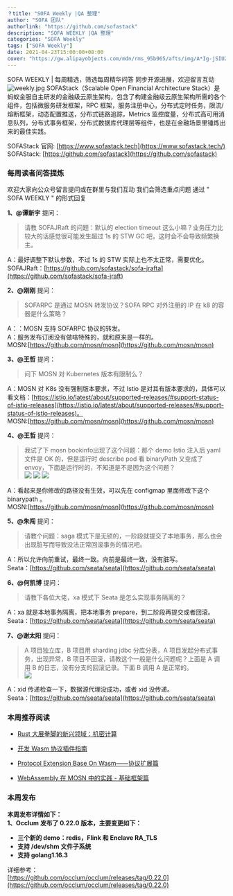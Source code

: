 ```yaml
---
？title: "SOFA Weekly |QA 整理"
author: "SOFA 团队"
authorlink: "https://github.com/sofastack"
description: "SOFA WEEKLY |QA 整理"
categories: "SOFA Weekly"
tags: ["SOFA Weekly"]
date: 2021-04-23T15:00:00+08:00
cover: "https://gw.alipayobjects.com/mdn/rms_95b965/afts/img/A*Ig-jSIUZWx0AAAAAAAAAAAAAARQnAQ"
---
```

SOFA WEEKLY | 每周精选，筛选每周精华问答
同步开源进展，欢迎留言互动
![weekly.jpg](https://gw.alipayobjects.com/mdn/rms_95b965/afts/img/A*ARgKS6SuU7YAAAAAAAAAAAAAARQnAQ)
SOFAStack（Scalable Open Financial Architecture Stack）是蚂蚁金服自主研发的金融级云原生架构，包含了构建金融级云原生架构所需的各个组件，包括微服务研发框架，RPC 框架，服务注册中心，分布式定时任务，限流/熔断框架，动态配置推送，分布式链路追踪，Metrics 监控度量，分布式高可用消息队列，分布式事务框架，分布式数据库代理层等组件，也是在金融场景里锤炼出来的最佳实践。

SOFAStack 官网: [https://www.sofastack.tech](https://www.sofastack.tech/)
SOFAStack: [https://github.com/sofastack](https://github.com/sofastack)

### 每周读者问答提炼

欢迎大家向公众号留言提问或在群里与我们互动
我们会筛选重点问题
通过 " SOFA WEEKLY " 的形式回复

**1、@谭新宇** 提问：

>请教 SOFAJRaft 的问题：默认的 election timeout 这么小嘛？业务压力比较大的话感觉很可能发生超过 1s 的 STW GC 吧，这时会不会导致频繁换主。<br />

A：最好调整下默认参数，不过 1s 的 STW 实际上也不太正常，需要优化。<br />
SOFAJRaft：[https://github.com/sofastack/sofa-jrafta](https://github.com/sofastack/sofa-jraft)<br />

**2、@刚刚** 提问：

> SOFARPC 是通过 MOSN 转发协议？SOFA RPC 对外注册的 IP 在 k8 的容器是什么策略？<br />

A：：MOSN 支持 SOFARPC 协议的转发。<br />A：服务发布订阅没有做啥特殊的，就和原来是一样的。<br />
MOSN:[https://github.com/mosn/mosn](https://github.com/mosn/mosn)<br />

**3、@王哲** 提问：

>问下 MOSN 对 Kubernetes 版本有限制么？

A：MOSN 对 K8s 没有强制版本要求，不过 Istio 是对其有版本要求的，具体可以看文档：[https://istio.io/latest/about/supported-releases/#support-status-of-istio-releases](https://istio.io/latest/about/supported-releases/#support-status-of-istio-releases)。<br />
MOSN:[https://github.com/mosn/mosn](https://github.com/mosn/mosn)<br />

**4、@王哲** 提问：

>我试了下 mosn bookinfo出现了这个问题：那个 demo Istio 注入后 yaml 文件是 OK 的，但是运行时 describe pod 看 binaryPath 又变成了 envoy，下面是运行时的，不知道是不是因为这个问题？<br />
>![](https://gw.alipayobjects.com/mdn/rms_95b965/afts/img/A*cbZ7TodQ6WAAAAAAAAAAAAAAARQnAQ)
>![](https://gw.alipayobjects.com/mdn/rms_95b965/afts/img/A*4jQOQb6d0FcAAAAAAAAAAAAAARQnAQ)
>![](https://gw.alipayobjects.com/mdn/rms_95b965/afts/img/A*H69VTamyMxoAAAAAAAAAAAAAARQnAQ)

A：看起来是你修改的路径没有生效，可以先在 configmap 里面修改下这个 binarypath 。<br />
MOSN:[https://github.com/mosn/mosn](https://github.com/mosn/mosn)<br />

**5、@朱闯** 提问：

>请教个问题：saga 模式下是无锁的，一阶段就提交了本地事务，那么也会出现脏写而导致没法正常回滚事务的情况吧。<br />

A：所以允许向前重试，最终一致。向前是最终一致，没有脏写。<br />
Seata：[https://github.com/seata/seata](https://github.com/seata/seata)

**6、@何凯博** 提问：

>请教下各位大佬，xa 模式下 Seata 是怎么实现事务隔离的？<br />

A：xa 就是本地事务隔离，把本地事务 prepare，到二阶段再提交或者回滚。<br />
Seata：[https://github.com/seata/seata](https://github.com/seata/seata)

**7、@谢太阳** 提问：

>A 项目独立库，B 项目用 sharding jdbc 分库分表，A 项目发起分布式事务，出现异常，B 项目不回滚，请教这个一般是什么问题呢？上面是 A 调用 B 的日志，没有分支的回滚记录。下面 B 调用 A 是正常的。<br />
>![](https://gw.alipayobjects.com/mdn/rms_95b965/afts/img/A*cLaoQoWOaX0AAAAAAAAAAAAAARQnAQ)

A：xid 传递检查一下，数据源代理没成功，或者 xid 没传递。<br />
Seata：[https://github.com/seata/seata](https://github.com/seata/seata)

### 本周推荐阅读

- [Rust 大展拳脚的新兴领域：机密计算](http://mp.weixin.qq.com/s?__biz=MzUzMzU5Mjc1Nw==&mid=2247487576&idx=1&sn=0d0575395476db930dab4e0f75e863e5&chksm=faa0ff82cdd77694a6fc42e47d6f20c20310b26cedc13f104f979acd1f02eb5a37ea9cdc8ea5&scene=21)

- [开发 Wasm 协议插件指南](http://mp.weixin.qq.com/s?__biz=MzUzMzU5Mjc1Nw==&mid=2247487618&idx=1&sn=c5018dc2ddf1671d3fa632358ed6be90&chksm=faa0ff58cdd7764e61940713ac7f16b149b917662e54ea7b2590a701e7ca2d7dea50a3babf1c)

- [Protocol Extension Base On Wasm——协议扩展篇](http://mp.weixin.qq.com/s?__biz=MzUzMzU5Mjc1Nw==&mid=2247487546&idx=1&sn=72c3f1ede27ca4ace7988e11ca20d5f9&chksm=faa0ffe0cdd776f6d17323466b500acee50a371663f18da34d8e4cbe32304d7681cf58ff9b45&scene=21)

- [WebAssembly 在 MOSN 中的实践 - 基础框架篇](http://mp.weixin.qq.com/s?__biz=MzUzMzU5Mjc1Nw==&mid=2247487508&idx=1&sn=4b725ef4d19372f1711c2eb066611acf&chksm=faa0ffcecdd776d81c3d78dbfff588d12ef3ec3c5607036e3994fee3e215695279996c045dbc&scene=21)

### 本周发布

**本周发布详情如下：**<br />
**1、Occlum 发布了 0.22.0 版本，主要变更如下：**<br />

- **三个新的 demo：redis，Flink 和 Enclave RA_TLS**
- **支持 /dev/shm 文件子系统**
- **支持 golang1.16.3**

详细参考：<br />[https://github.com/occlum/occlum/releases/tag/0.22.0](https://github.com/occlum/occlum/releases/tag/0.22.0)
